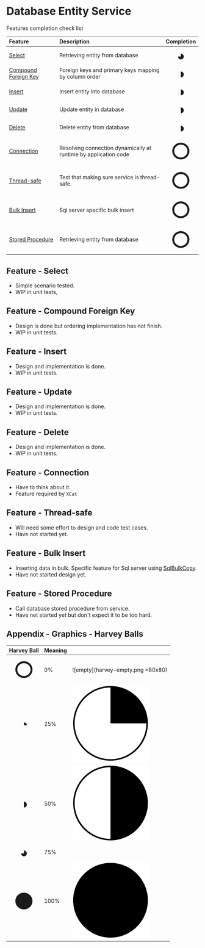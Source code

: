 # Database Entity Service

Features completion check list

| Feature               | Description | Completion |
|:----------------------|:------------|:------------:|
| [Select](#feature-select)           | Retrieving entity from database                                 | <span style="font-size: 35px;">&#9685;</span> |
| [Compound Foreign Key](#feature-compound-foreign-key) | Foreign keys and primary keys mapping by column order | <span style="font-size: 35px;">&#9681;</span> |
| [Insert](#feature-insert)           | Insert entity into database                                     | <span style="font-size: 35px;">&#9681;</span> |
| [Update](#feature-update)           | Update entity in database                                       | <span style="font-size: 35px;">&#9681;</span> |
| [Delete](#feature-delete)           | Delete entity from database                                     | <span style="font-size: 35px;">&#9681;</span> |
| [Connection](#feature-connection)   | Resolving connection dynamically at runtime by application code | <span style="font-size: 60px;">&#9675;</span> |
| [Thread-safe](#feature-thread-save) | Test that making sure service is thread-safe.                   | <span style="font-size: 60px;">&#9675;</span> |
| [Bulk Insert](#feature-bulk-insert) | Sql server specific bulk insert                                 | <span style="font-size: 60px;">&#9675;</span> |
| [Stored Procedure](#feature-stored-procedure) | Retrieving entity from database                                 | <span style="font-size: 60px;">&#9675;</span> |

## Feature - Select

- Simple scenario tested.
- WIP in unit tests,

## Feature - Compound Foreign Key

- Design is done but ordering implementation has not finish.
- WIP in unit tests.

## Feature - Insert

- Design and implementation is done.
- WIP in unit tests.

## Feature - Update

- Design and implementation is done.
- WIP in unit tests.

## Feature - Delete

- Design and implementation is done.
- WIP in unit tests.

## Feature - Connection

- Have to think about it.
- Feature required by `XCat`

## Feature - Thread-safe

- Will need some effort to design and code test cases.
- Have not started yet.

## Feature - Bulk Insert

- Inserting data in bulk. Specific feature for Sql server using [SqlBulkCopy](https://docs.microsoft.com/en-us/dotnet/api/system.data.sqlclient.sqlbulkcopy?view=netcore-2.2).
- Have not started design yet.

## Feature - Stored Procedure

- Call database stored procedure from service.
- Have net started yet but don't expect it to be too hard.

## Appendix - Graphics - Harvey Balls

| Harvey Ball                                   | Meaning | |
|:---------------------------------------------:|---------|---|
| <span style="font-size: 60px;">&#9675;</span> | 0%      |![empty](harvey-empty.png =80x80)   |
| <span style="font-size: 35px;">&#9684;</span> | 25%     |![empty](harvey-quarter.png)   |
| <span style="font-size: 35px;">&#9681;</span> | 50%     |![empty](harvey-half.png)   |
| <span style="font-size: 35px;">&#9685;</span> | 75%     |   |
| <span style="font-size: 60px;">&#9679;</span> | 100%    |![empty](harvey-full.png)   |
